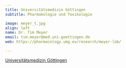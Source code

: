 ```yaml
---
title: Universitätsmedizin Göttingen
subtitle: Pharmakologie und Toxikologie

image: meyer_t.jpg
align: left
name: Dr. Tim Meyer
email: tim.meyer@med.uni-goettingen.de
web: https://pharmacology.umg.eu/research/meyer-lab/

---
```


[Universitätsmedizin Göttingen](https://pharmacology.umg.eu/research/meyer-lab/)
